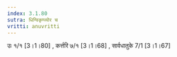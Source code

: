 ```yaml
---
index: 3.1.80
sutra: धिन्विकृण्व्योर च
vritti: anuvritti
---
```


उः १/१ [3।1।80] ,  कर्त्तरि ७/१ [3।1।68] ,  सार्वधातुके 7/1 [3।1।67] 